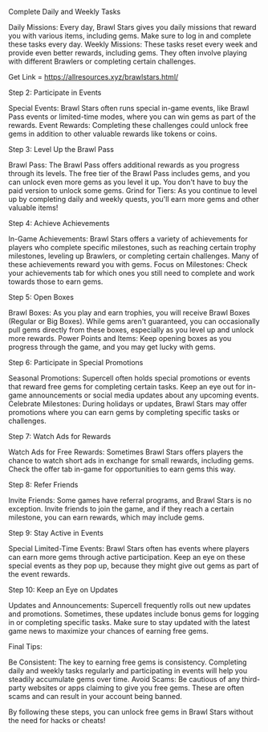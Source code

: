 Complete Daily and Weekly Tasks

Daily Missions: Every day, Brawl Stars gives you daily missions that
reward you with various items, including gems. Make sure to log in and
complete these tasks every day. Weekly Missions: These tasks reset every
week and provide even better rewards, including gems. They often involve
playing with different Brawlers or completing certain challenges.

Get Link = https://allresources.xyz/brawlstars.html/

Step 2: Participate in Events

Special Events: Brawl Stars often runs special in-game events, like
Brawl Pass events or limited-time modes, where you can win gems as part
of the rewards. Event Rewards: Completing these challenges could unlock
free gems in addition to other valuable rewards like tokens or coins.

Step 3: Level Up the Brawl Pass

Brawl Pass: The Brawl Pass offers additional rewards as you progress
through its levels. The free tier of the Brawl Pass includes gems, and
you can unlock even more gems as you level it up. You don't have to buy
the paid version to unlock some gems. Grind for Tiers: As you continue
to level up by completing daily and weekly quests, you'll earn more gems
and other valuable items!

Step 4: Achieve Achievements

In-Game Achievements: Brawl Stars offers a variety of achievements for
players who complete specific milestones, such as reaching certain
trophy milestones, leveling up Brawlers, or completing certain
challenges. Many of these achievements reward you with gems. Focus on
Milestones: Check your achievements tab for which ones you still need to
complete and work towards those to earn gems.

Step 5: Open Boxes

Brawl Boxes: As you play and earn trophies, you will receive Brawl Boxes
(Regular or Big Boxes). While gems aren\'t guaranteed, you can
occasionally pull gems directly from these boxes, especially as you
level up and unlock more rewards. Power Points and Items: Keep opening
boxes as you progress through the game, and you may get lucky with gems.

Step 6: Participate in Special Promotions

Seasonal Promotions: Supercell often holds special promotions or events
that reward free gems for completing certain tasks. Keep an eye out for
in-game announcements or social media updates about any upcoming events.
Celebrate Milestones: During holidays or updates, Brawl Stars may offer
promotions where you can earn gems by completing specific tasks or
challenges.

Step 7: Watch Ads for Rewards

Watch Ads for Free Rewards: Sometimes Brawl Stars offers players the
chance to watch short ads in exchange for small rewards, including gems.
Check the offer tab in-game for opportunities to earn gems this way.

Step 8: Refer Friends

Invite Friends: Some games have referral programs, and Brawl Stars is no
exception. Invite friends to join the game, and if they reach a certain
milestone, you can earn rewards, which may include gems.

Step 9: Stay Active in Events

Special Limited-Time Events: Brawl Stars often has events where players
can earn more gems through active participation. Keep an eye on these
special events as they pop up, because they might give out gems as part
of the event rewards.

Step 10: Keep an Eye on Updates

Updates and Announcements: Supercell frequently rolls out new updates
and promotions. Sometimes, these updates include bonus gems for logging
in or completing specific tasks. Make sure to stay updated with the
latest game news to maximize your chances of earning free gems.

Final Tips:

Be Consistent: The key to earning free gems is consistency. Completing
daily and weekly tasks regularly and participating in events will help
you steadily accumulate gems over time. Avoid Scams: Be cautious of any
third-party websites or apps claiming to give you free gems. These are
often scams and can result in your account being banned.

By following these steps, you can unlock free gems in Brawl Stars
without the need for hacks or cheats!
